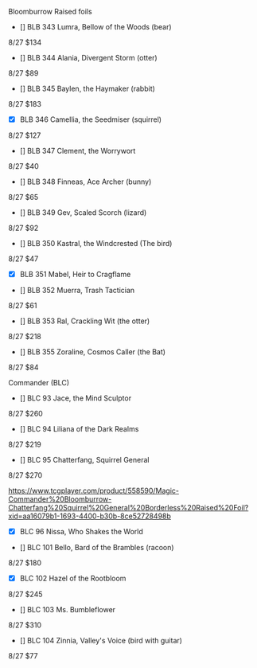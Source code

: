 Bloomburrow Raised foils


- [] BLB 343 Lumra, Bellow of the Woods (bear)

8/27 $134


- [] BLB	344	Alania, Divergent Storm (otter)

8/27 $89


- [] BLB	345	Baylen, the Haymaker (rabbit)

8/27 $183


- [X] BLB	346	Camellia, the Seedmiser (squirrel)

8/27 $127


- [] BLB	347	Clement, the Worrywort

8/27 $40


- [] BLB	348	Finneas, Ace Archer (bunny)

8/27 $65


- [] BLB	349	Gev, Scaled Scorch (lizard)

8/27 $92


- [] BLB	350	Kastral, the Windcrested (The bird)

8/27 $47


- [X] BLB	351	Mabel, Heir to Cragflame



- [] BLB	352	Muerra, Trash Tactician

8/27 $61


- [] BLB	353	Ral, Crackling Wit (the otter)

8/27 $218


- [] BLB	355	Zoraline, Cosmos Caller (the Bat)

8/27 $84


Commander (BLC)


- [] BLC	93	Jace, the Mind Sculptor

8/27 $260


- [] BLC	94	Liliana of the Dark Realms

8/27 $219


- [] BLC	95	Chatterfang, Squirrel General

8/27 $270

https://www.tcgplayer.com/product/558590/Magic-Commander%20Bloomburrow-Chatterfang%20Squirrel%20General%20Borderless%20Raised%20Foil?xid=aa16079b1-1693-4400-b30b-8ce52728498b


- [X] BLC	96	Nissa, Who Shakes the World



- [] BLC	101	Bello, Bard of the Brambles (racoon)

8/27 $180


- [X] BLC	102	Hazel of the Rootbloom

8/27 $245


- [] BLC	103	Ms. Bumbleflower

8/27 $310


- [] BLC	104	Zinnia, Valley's Voice (bird with guitar)

8/27 $77

